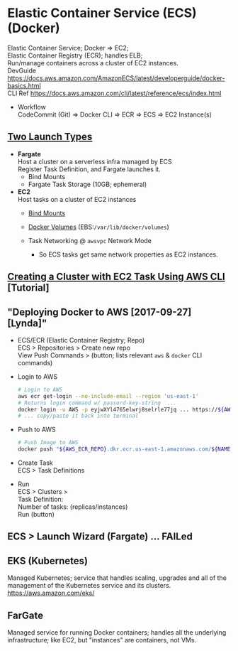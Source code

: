 # Elastic Container Service (ECS) (Docker)  

Elastic Container Service; Docker => EC2;    
Elastic Container Registry (ECR); handles ELB;    
Run/manage containers across a cluster of EC2 instances.  
DevGuide  https://docs.aws.amazon.com/AmazonECS/latest/developerguide/docker-basics.html  
CLI Ref   https://docs.aws.amazon.com/cli/latest/reference/ecs/index.html  

- Workflow   
    CodeCommit (Git) => Docker CLI => ECR => ECS => EC2 Instance(s)  
## [Two Launch Types](https://docs.aws.amazon.com/AmazonECS/latest/developerguide/launch_types.html) 
- __Fargate__   
Host a cluster on a serverless infra managed by ECS  
Register Task Definition, and Fargate launches it. 
    - Bind Mounts 
    - Fargate Task Storage (10GB; ephemeral)
- __EC2__  
Host tasks on a cluster of EC2 instances
    - [Bind Mounts](https://docs.aws.amazon.com/AmazonECS/latest/developerguide/bind-mounts.html) 
    - [Docker Volumes](https://docs.aws.amazon.com/AmazonECS/latest/developerguide/docker-volumes.html) (EBS:`/var/lib/docker/volumes`)

    - Task Networking @ `awsvpc` Network Mode  
        - So ECS tasks get same network properties as EC2 instances. 

## [Creating a Cluster with EC2 Task Using AWS CLI](https://docs.aws.amazon.com/AmazonECS/latest/developerguide/ecs-cli-tutorial-ec2.html) [Tutorial]

## "Deploying Docker to AWS [2017-09-27] [Lynda]"  

- ECS/ECR (Elastic Container Registry; Repo)     
ECS > Repositories > Create new repo   
View Push Commands > (button; lists relevant `aws` & `docker` CLI commands)  

- Login to AWS  

    ```bash
    # Login to AWS  
    aws ecr get-login --no-include-email --region 'us-east-1'
    # Returns login command w/ passord-key-string  ...
    docker login -u AWS -p eyjwXYl4765elwrj8selrle77jq ... https://${AWS_ECR_REPO}.dkr.ecr.us-east-1.amazonaws.com
    # ... copy/paste it back into terminal
    ```
- Push to AWS  

    ```bash
    # Push Image to AWS
    docker push "${AWS_ECR_REPO}.dkr.ecr.us-east-1.amazonaws.com/${NAME}:${TAG}"
    ```  

- Create Task   
    ECS > Task Definitions  

- Run  
    ECS > Clusters >   
    Task Definition:  
    Number of tasks: (replicas/instances)  
    Run (button)   

## ECS > Launch Wizard (Fargate) ... FAILed  

## EKS (Kubernetes)  
Managed Kubernetes; service that handles scaling, upgrades and all of the management of the Kubernetes service and its clusters.  https://aws.amazon.com/eks/  

## FarGate 
Managed service for running Docker containers; handles all the underlying infrastructure; like EC2, but "instances" are containers, not VMs.  

